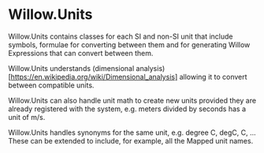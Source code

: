 Willow.Units
====

Willow.Units contains classes for each SI and non-SI unit that include symbols, formulae for converting between them and for generating Willow Expressions that can convert between them.

Willow.Units understands (dimensional analysis)[https://en.wikipedia.org/wiki/Dimensional_analysis] allowing it to convert between compatible units.

Willow.Units can also handle unit math to create new units provided they are already registered with the system, e.g. meters divided by seconds has a unit of m/s.

Willow.Units handles synonyms for the same unit, e.g. degree C, degC, C, ... These can be extended to include, for example, all the Mapped unit names.
